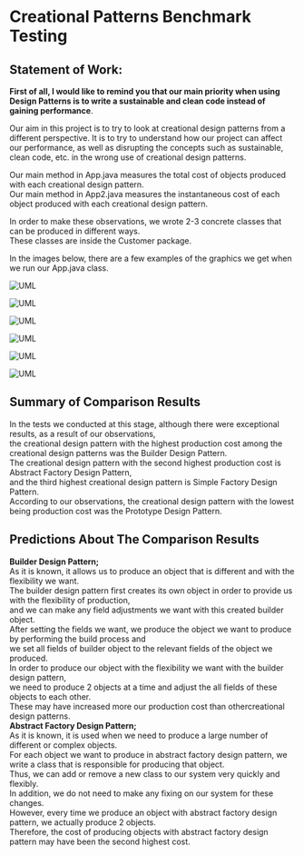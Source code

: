 # Creational Patterns Benchmark Testing

## Statement of Work:
<b>First of all, I would like to remind you that our main priority when using Design Patterns is to write a sustainable and clean code instead of gaining performance</b>.

Our aim in this project is to try to look at creational design patterns from a different perspective.
It is to try to understand how our project can affect our performance, as well as disrupting the concepts such as sustainable, clean code, etc. in the wrong use of creational design patterns.

Our main method in App.java measures the total cost of objects produced with each creational design pattern. </br>
Our main method in App2.java measures the instantaneous cost of each object produced with each creational design pattern. </br>

In order to make these observations, we wrote 2-3 concrete classes that can be produced in different ways. </br>
These classes are inside the Customer package.</br>

In the images below, there are a few examples of the graphics we get when we run our App.java class.</br>

![UML](https://github.com/KeremTAN/CreationalPatternsBenchmarkTesting/blob/master/img/a1.png) </br>

![UML](https://github.com/KeremTAN/CreationalPatternsBenchmarkTesting/blob/master/img/a2.png) </br>

![UML](https://github.com/KeremTAN/CreationalPatternsBenchmarkTesting/blob/master/img/a3.png) </br>

![UML](https://github.com/KeremTAN/CreationalPatternsBenchmarkTesting/blob/master/img/a4.png) </br>

![UML](https://github.com/KeremTAN/CreationalPatternsBenchmarkTesting/blob/master/img/a5.png) </br>

![UML](https://github.com/KeremTAN/CreationalPatternsBenchmarkTesting/blob/master/img/a6.png) </br>

## Summary of Comparison Results
In the tests we conducted at this stage, although there were exceptional results, as a result of our observations, </br>
the creational design pattern with the highest production cost among the creational design patterns was the Builder Design Pattern. </br>
The creational design pattern with the second highest production cost is Abstract Factory Design Pattern, </br>
and the third highest creational design pattern is Simple Factory Design Pattern. </br>
According to our observations, the creational design pattern with the lowest being production cost was the Prototype Design Pattern. </br>
## Predictions About The Comparison Results </br>
   <b>Builder Design Pattern;</b> </br>
   As it is known, it allows us to produce an object that is different and with the flexibility we want. </br>
 The builder design pattern first creates its own object in order to provide us with the flexibility of production, </br>
and we can make any field adjustments we want with this created builder object. </br>
After setting the fields we want, we produce the object we want to produce by performing the build process and </br>
we set all fields of builder object to the relevant fields of the object we produced. </br>
In order to produce our object with the flexibility we want with the builder design pattern, </br>
we need to produce 2 objects at a time and adjust the all fields of these objects to each other. </br>
These may have increased more our production cost than othercreational design patterns. </br>
   <b>Abstract Factory Design Pattern;</b> </br>
   As it is known, it is used when we need to produce a large number of different or complex objects. </br>
 For each object we want to produce in abstract factory design pattern, we write a class that is responsible for producing that object. </br>
Thus, we can add or remove a new class to our system very quickly and flexibly. </br>
In addition, we do not need to make any fixing on our system for these changes. </br>
However, every time we produce an object with abstract factory design pattern, we actually produce 2 objects. </br>
Therefore, the cost of producing objects with abstract factory design pattern may have been the second highest cost. </br>
